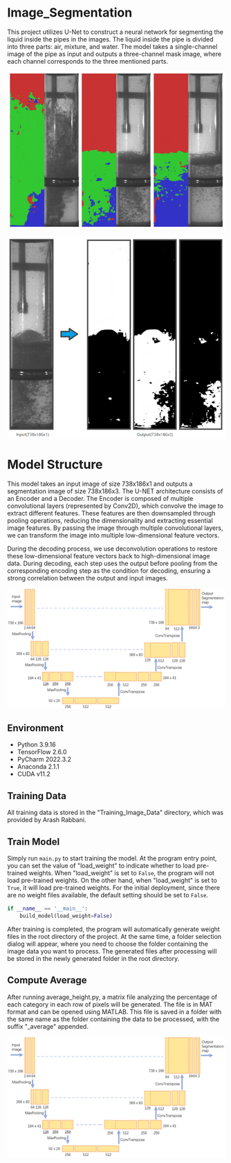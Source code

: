 # Image_Segmentation
This project utilizes U-Net to construct a neural network for segmenting the liquid inside the pipes in the images. The liquid inside the pipe is divided into three parts: air, mixture, and water. The model takes a single-channel image of the pipe as input and outputs a three-channel mask image, where each channel corresponds to the three mentioned parts.

![Local Image](asset/demoImage.png)

![Local Image](asset/segentaiondemo.png)

# Model Structure
This model takes an input image of size 738x186x1 and outputs a segmentation image of size 738x186x3. The U-NET architecture consists of an Encoder and a Decoder. The Encoder is composed of multiple convolutional layers (represented by Conv2D), which convolve the image to extract different features. These features are then downsampled through pooling operations, reducing the dimensionality and extracting essential image features. By passing the image through multiple convolutional layers, we can transform the image into multiple low-dimensional feature vectors.

During the decoding process, we use deconvolution operations to restore these low-dimensional feature vectors back to high-dimensional image data. During decoding, each step uses the output before pooling from the corresponding encoding step as the condition for decoding, ensuring a strong correlation between the output and input images.

![Local Image](asset/UNet.png)

## Environment
* Python 3.9.16
* TensorFlow 2.6.0
* PyCharm 2022.3.2
* Anaconda 2.1.1
* CUDA v11.2

## Training Data
All training data is stored in the "Training_Image_Data" directory, which was provided by Arash Rabbani.

## Train Model
Simply run `main.py` to start training the model. At the program entry point, you can set the value of "load_weight" to indicate whether to load pre-trained weights. When "load_weight" is set to `False`, the program will not load pre-trained weights. On the other hand, when "load_weight" is set to `True`, it will load pre-trained weights. For the initial deployment, since there are no weight files available, the default setting should be set to `False`.

```python
if __name__ == '__main__':
    build_model(load_weight=False)
```

After training is completed, the program will automatically generate weight files in the root directory of the project. At the same time, a folder selection dialog will appear, where you need to choose the folder containing the image data you want to process. The generated files after processing will be stored in the newly generated folder in the root directory.

## Compute Average
After running average_height.py, a matrix file analyzing the percentage of each category in each row of pixels will be generated. The file is in MAT format and can be opened using MATLAB. This file is saved in a folder with the same name as the folder containing the data to be processed, with the suffix "_average" appended.

![Local Image](asset/UNet.png)
